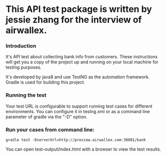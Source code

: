 # This API test package is written by jessie zhang for the interview of airwallex.

### Introduction  
It's API test about collecting bank info from customers.
These instructions will get you a copy of the project up and running on your local machine for testing purposes.

It's developed by java8 and use TestNG as the automation framework.
Gradle is used for building this project.

### Running the test  
Your test URL is configurable to support running test cases for different environments.
You can configure it in testng.xml or as a command line parameter of gradle via the "-D" option.

### Run your cases from command line:
```
gradle test -DserverUrl=http://preview.airwallex.com:30001/bank
```
You can open test-output/index.html with a browser to view the test results.
